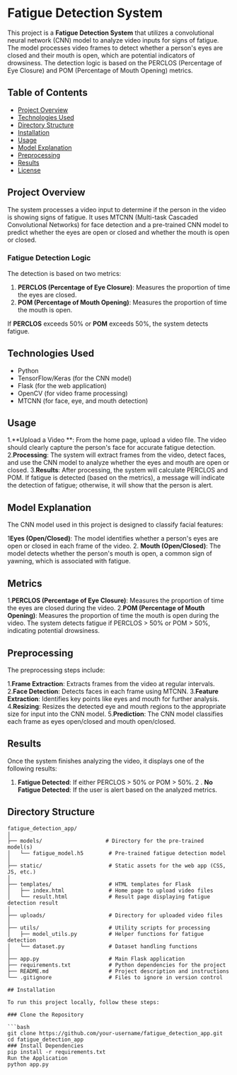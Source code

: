 # Fatigue Detection System

This project is a **Fatigue Detection System** that utilizes a convolutional neural network (CNN) model to analyze video inputs for signs of fatigue. The model processes video frames to detect whether a person's eyes are closed and their mouth is open, which are potential indicators of drowsiness. The detection logic is based on the PERCLOS (Percentage of Eye Closure) and POM (Percentage of Mouth Opening) metrics.

## Table of Contents

- [Project Overview](#project-overview)
- [Technologies Used](#technologies-used)
- [Directory Structure](#directory-structure)
- [Installation](#installation)
- [Usage](#usage)
- [Model Explanation](#model-explanation)
- [Preprocessing](#preprocessing)
- [Results](#results)
- [License](#license)

## Project Overview

The system processes a video input to determine if the person in the video is showing signs of fatigue. It uses MTCNN (Multi-task Cascaded Convolutional Networks) for face detection and a pre-trained CNN model to predict whether the eyes are open or closed and whether the mouth is open or closed.

### Fatigue Detection Logic

The detection is based on two metrics:

1. **PERCLOS (Percentage of Eye Closure)**: Measures the proportion of time the eyes are closed.
2. **POM (Percentage of Mouth Opening)**: Measures the proportion of time the mouth is open.

If **PERCLOS** exceeds 50% or **POM** exceeds 50%, the system detects fatigue.

## Technologies Used

- Python
- TensorFlow/Keras (for the CNN model)
- Flask (for the web application)
- OpenCV (for video frame processing)
- MTCNN (for face, eye, and mouth detection)
## Usage
1.**Upload a Video **: From the home page, upload a video file. The video should clearly capture the person's face for accurate fatigue detection.
2.**Processing**: The system will extract frames from the video, detect faces, and use the CNN model to analyze whether the eyes and mouth are open or closed.
3.**Results**: After processing, the system will calculate PERCLOS and POM. If fatigue is detected (based on the metrics), a message will indicate the detection of fatigue; otherwise, it will show that the person is alert.
## Model Explanation
The CNN model used in this project is designed to classify facial features:

1**Eyes (Open/Closed)**: The model identifies whether a person's eyes are open or closed in each frame of the video.
2. **Mouth (Open/Closed)**: The model detects whether the person's mouth is open, a common sign of yawning, which is associated with fatigue.

## Metrics
1.**PERCLOS (Percentage of Eye Closure)**: Measures the proportion of time the eyes are closed during the video.
2.**POM (Percentage of Mouth Opening)**: Measures the proportion of time the mouth is open during the video.
The system detects fatigue if PERCLOS > 50% or POM > 50%, indicating potential drowsiness.

## Preprocessing
The preprocessing steps include:

1.**Frame Extraction**: Extracts frames from the video at regular intervals.
2.**Face Detection**: Detects faces in each frame using MTCNN.
3.**Feature Extraction**: Identifies key points like eyes and mouth for further analysis.
4.**Resizing**: Resizes the detected eye and mouth regions to the appropriate size for input into the CNN model.
5.**Prediction**: The CNN model classifies each frame as eyes open/closed and mouth open/closed.

## Results
Once the system finishes analyzing the video, it displays one of the following results:

1. **Fatigue Detected**: If either PERCLOS > 50% or POM > 50%.
2 . **No Fatigue Detected**: If the user is alert based on the analyzed metrics.


## Directory Structure

```plaintext
fatigue_detection_app/
│
├── models/                    # Directory for the pre-trained model(s)
│   └── fatigue_model.h5        # Pre-trained fatigue detection model
│
├── static/                     # Static assets for the web app (CSS, JS, etc.)
│
├── templates/                  # HTML templates for Flask
│   ├── index.html              # Home page to upload video files
│   └── result.html             # Result page displaying fatigue detection result
│
├── uploads/                    # Directory for uploaded video files
│
├── utils/                      # Utility scripts for processing
│   ├── model_utils.py          # Helper functions for fatigue detection
│   └── dataset.py              # Dataset handling functions
│
├── app.py                      # Main Flask application
├── requirements.txt            # Python dependencies for the project
├── README.md                   # Project description and instructions
└── .gitignore                  # Files to ignore in version control

## Installation

To run this project locally, follow these steps:

### Clone the Repository

```bash
git clone https://github.com/your-username/fatigue_detection_app.git
cd fatigue_detection_app
### Install Dependencies
pip install -r requirements.txt
Run the Application
python app.py
